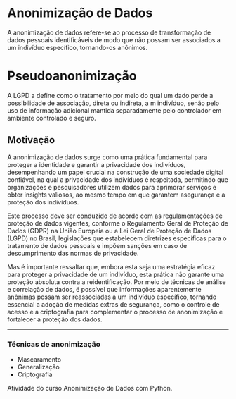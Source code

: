 # Anonimização de Dados
A anonimização de dados refere-se ao processo de transformação de
dados pessoais identificáveis de modo que não possam ser associados a um
indivíduo específico, tornando-os anônimos.

# Pseudoanonimização
A LGPD a define como o tratamento por meio do qual um dado perde a possibilidade de associação, direta ou indireta, a m indivíduo, senão pelo uso de informação adicional mantida separadamente pelo controlador em ambiente controlado e seguro.

## Motivação
A anonimização de dados surge como uma prática fundamental para proteger a identidade e garantir a privacidade dos indivíduos, desempenhando um papel crucial na construção de uma sociedade digital confiável, na qual a privacidade dos indivíduos é respeitada, permitindo que organizações e pesquisadores utilizem dados para aprimorar serviços e obter insights valiosos, ao mesmo tempo em que garantem asegurança e a proteção dos indivíduos.

Este processo deve ser conduzido de acordo com as regulamentações de proteção de dados vigentes, conforme o Regulamento Geral de Proteção de Dados (GDPR) na União Europeia ou a Lei Geral de Proteção de Dados (LGPD) no Brasil, legislações que estabelecem diretrizes específicas para o tratamento de dados pessoais e impõem sanções em caso de descumprimento das normas de privacidade.

Mas é importante ressaltar que, embora esta seja uma estratégia eficaz para proteger a privacidade de um indivíduo, esta prática não garante uma proteção absoluta contra a 
reidentificação. Por meio de técnicas de análise e correlação de dados, é possível que informações aparentemente anônimas possam ser reassociadas a um indivíduo específico, tornando essencial a adoção de medidas extras de segurança, como o controle de acesso e a criptografia para complementar o processo de anonimização e fortalecer a proteção dos dados.

___
### Técnicas de anonimização

- Mascaramento
- Generalização
- Criptografia

Atividade do curso Anonimização de Dados com Python.

